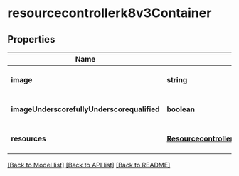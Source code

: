 # resourcecontrollerk8v3Container

## Properties
Name | Type | Description | Notes
------------ | ------------- | ------------- | -------------
**image** | **string** |  | [optional] [default to null]
**imageUnderscorefullyUnderscorequalified** | **boolean** |  | [optional] [default to null]
**resources** | [**Resourcecontrollerk8v3ContainerResources**](Resourcecontrollerk8v3ContainerResources.md) |  | [optional] [default to null]

[[Back to Model list]](../README.md#documentation-for-models) [[Back to API list]](../README.md#documentation-for-api-endpoints) [[Back to README]](../README.md)


